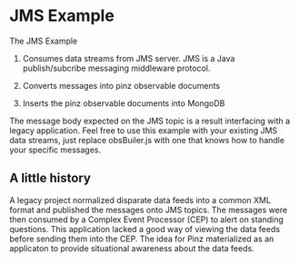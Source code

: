 JMS Example
====

The JMS Example 
1. Consumes data streams from JMS server. JMS is a Java publish/subcribe messaging middleware protocol.

2. Converts messages into pinz observable documents

3. Inserts the pinz observable documents into MongoDB

The message body expected on the JMS topic is a result interfacing with a legacy application.
Feel free to use this example with your existing JMS data streams, just replace obsBuiler.js with one that knows how to handle your specific messages.

A little history
----------------
A legacy project normalized disparate data feeds into a common XML format and published the messages onto JMS topics.
The messages were then consumed by a Complex Event Processor (CEP) to alert on standing questions.
This application lacked a good way of viewing the data feeds before sending them into the CEP.
The idea for Pinz materialized as an applicaton to provide situational awareness about the data feeds.


